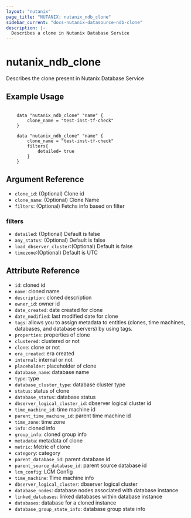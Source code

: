 ```yaml
---
layout: "nutanix"
page_title: "NUTANIX: nutanix_ndb_clone"
sidebar_current: "docs-nutanix-datasource-ndb-clone"
description: |-
  Describes a clone in Nutanix Database Service
---
```


# nutanix_ndb_clone

Describes the clone present in Nutanix Database Service

## Example Usage

```hcl

    data "nutanix_ndb_clone" "name" {
        clone_name = "test-inst-tf-check"
    } 

    data "nutanix_ndb_clone" "name" {
        clone_name = "test-inst-tf-check"
        filters{
            detailed= true
        }
    }

```

## Argument Reference

* `clone_id`: (Optional) Clone id
* `clone_name`: (Optional) Clone Name
* `filters`: (Optional) Fetchs info based on filter

### filters
* `detailed`: (Optional) Default is false
* `any_status`: (Optional) Default is false
* `load_dbserver_cluster`:(Optional) Default is false
* `timezone`:(Optional) Default is UTC


## Attribute Reference

* `id`: cloned id 
* `name`: cloned name
* `description`: cloned description
* `owner_id`: owner id
* `date_created`: date created for clone
* `date_modified`: last modified date for clone
* `tags`: allows you to assign metadata to entities (clones, time machines, databases, and database servers) by using tags.
* `properties`: properties of clone
* `clustered`: clustered or not
* `clone`: clone or not
* `era_created`: era created
* `internal`: internal or not
* `placeholder`: placeholder of clone
* `database_name`: database name
* `type`: type 
* `database_cluster_type`: database cluster type
* `status`: status of clone
* `database_status`: database status 
* `dbserver_logical_cluster_id`: dbserver logical cluster id
* `time_machine_id`: time machine id
* `parent_time_machine_id`: parent time machine id
* `time_zone`: time zone
* `info`: cloned info 
* `group_info`: cloned group info
* `metadata`: metadata of clone
* `metric`: Metric of clone
* `category`: category 
* `parent_database_id`: parent database id
* `parent_source_database_id`: parent source database id
* `lcm_config`: LCM Config
* `time_machine`: Time machine info
* `dbserver_logical_cluster`: dbserver logical cluster 
* `database_nodes`: database nodes associated with database instance 
* `linked_databases`: linked databases within database instance
* `databases`: database for a cloned instance
* `database_group_state_info`: database group state info
